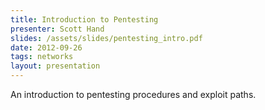 ```yaml
---
title: Introduction to Pentesting
presenter: Scott Hand
slides: /assets/slides/pentesting_intro.pdf
date: 2012-09-26
tags: networks
layout: presentation
---
```

An introduction to pentesting procedures and exploit paths.
